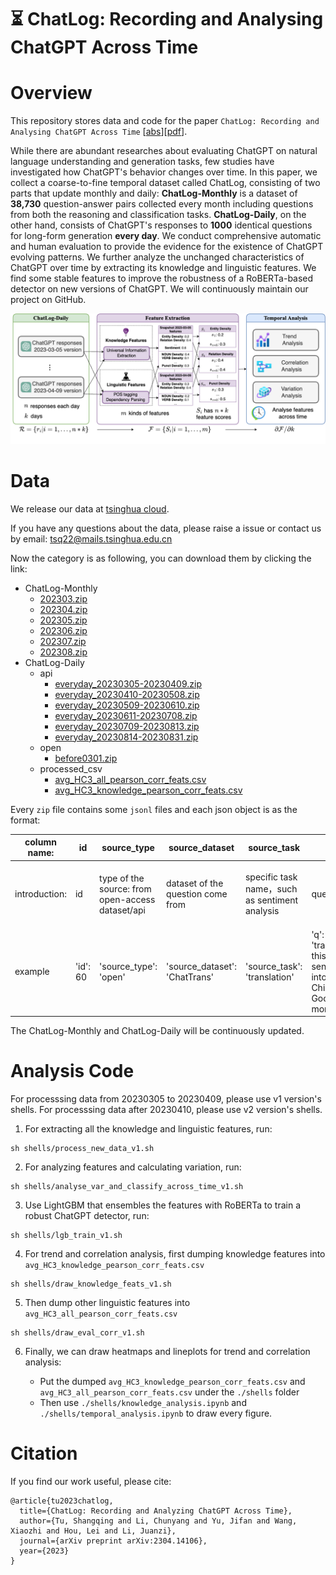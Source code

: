 # ⏳ ChatLog: Recording and Analysing ChatGPT Across Time

# Overview
This repository stores data and code for the paper `ChatLog: Recording and Analysing ChatGPT Across Time` [[abs](https://arxiv.org/abs/2304.14106)][[pdf](https://arxiv.org/pdf/2304.14106.pdf)].

While there are abundant researches about evaluating ChatGPT on natural language understanding and generation tasks, few studies have investigated how ChatGPT's behavior changes over time. In this paper, we collect a coarse-to-fine temporal dataset called ChatLog, consisting of two parts that update monthly and daily: **ChatLog-Monthly** is a dataset of **38,730** question-answer pairs collected every month including questions from both the reasoning and classification tasks. **ChatLog-Daily**, on the other hand, consists of ChatGPT's responses to **1000** identical questions for long-form generation **every day**. We conduct comprehensive automatic and human evaluation to provide the evidence for the existence of ChatGPT evolving patterns. We further analyze the unchanged characteristics of ChatGPT over time by extracting its knowledge and linguistic features. We find some stable features to improve the robustness of a RoBERTa-based detector on new versions of ChatGPT. We will continuously maintain our project on GitHub.

![](./config/model_system_v3.png)



# Data

We release our data at [tsinghua cloud](https://cloud.tsinghua.edu.cn/d/733684efbec84cbb8c52/).

If you have any questions about the data, please raise a issue or contact us by email: tsq22@mails.tsinghua.edu.cn

Now the category is as following, you can download them by clicking the link:

- ChatLog-Monthly
  -  [202303.zip](https://cloud.tsinghua.edu.cn/d/733684efbec84cbb8c52/files/?p=%2FChatLog-Monthly%2F202303.zip&dl=1)
  -  [202304.zip](https://cloud.tsinghua.edu.cn/d/733684efbec84cbb8c52/files/?p=%2FChatLog-Monthly%2F202304.zip&dl=1)
  -  [202305.zip](https://cloud.tsinghua.edu.cn/f/710809ac4cfd44119c93/?dl=1)
  -  [202306.zip](https://cloud.tsinghua.edu.cn/f/f4cc4bc1499a45419dea/?dl=1)
  -  [202307.zip](https://cloud.tsinghua.edu.cn/f/a18838f8a91b412d8160/?dl=1)
  -  [202308.zip](https://cloud.tsinghua.edu.cn/f/e97126e262cd4da682f8/?dl=1)
- ChatLog-Daily
  - api
    - [everyday_20230305-20230409.zip](https://cloud.tsinghua.edu.cn/d/733684efbec84cbb8c52/files/?p=%2FChatLog-Daily%2Fapi%2Feveryday_20230305-20230409.zip&dl=1)
    - [everyday_20230410-20230508.zip](https://cloud.tsinghua.edu.cn/d/733684efbec84cbb8c52/files/?p=%2FChatLog-Daily%2Fapi%2Feveryday_20230410-20230508.zip&dl=1)
    - [everyday_20230509-20230610.zip](https://cloud.tsinghua.edu.cn/f/eb0a3890bbcb4d46856d/?dl=1)
    - [everyday_20230611-20230708.zip](https://cloud.tsinghua.edu.cn/f/2fa0415b3f0b4bc993af/?dl=1)
    - [everyday_20230709-20230813.zip](https://cloud.tsinghua.edu.cn/f/80fecb1194014790b82e/?dl=1)
    - [everyday_20230814-20230831.zip](https://cloud.tsinghua.edu.cn/f/c3a0ddeee8b14adab26d/?dl=1)
  - open
    - [before0301.zip](https://cloud.tsinghua.edu.cn/d/733684efbec84cbb8c52/files/?p=%2FChatLog-Daily%2Fopen%2Fbefore0301.zip&dl=1)
  - processed_csv
    - [avg_HC3_all_pearson_corr_feats.csv](https://cloud.tsinghua.edu.cn/d/733684efbec84cbb8c52/files/?p=%2FChatLog-Daily%2Fprocessed_csv%2Favg_HC3_all_pearson_corr_feats.csv&dl=1)
    - [avg_HC3_knowledge_pearson_corr_feats.csv](https://cloud.tsinghua.edu.cn/d/733684efbec84cbb8c52/files/?p=%2FChatLog-Daily%2Fprocessed_csv%2Favg_HC3_knowledge_pearson_corr_feats.csv&dl=1)

Every `zip` file contains some `jsonl` files and each json object is as the format:

| column name:  | id       | source_type                                      | source_dataset                    | source_task                                    | q                                                          | a                    | language         | chat_date                       | time                                               |
| ------------- | -------- | ------------------------------------------------ | --------------------------------- | ---------------------------------------------- | ---------------------------------------------------------- | -------------------- | ---------------- | ------------------------------- | -------------------------------------------------- |
| introduction: | id       | type of the source: from open-access dataset/api | dataset of the question come from | specific task name，such as sentiment analysis | question                                                   | response of  ChatGPT | language         | The time that ChatGPT responses | The time that the data is stored into our database |
| example       | 'id': 60 | 'source_type': 'open'                            | 'source_dataset': 'ChatTrans'     | 'source_task': 'translation'                   | 'q': 'translate this sentence into Chinese: Good morning', | 'a': '早上好',       | 'language': 'zh' | 'chat_date': '2023-03-03',      | 'time': '2023-03-04 09:58:09',                     |

The ChatLog-Monthly and ChatLog-Daily will be continuously updated.

# Analysis Code

For processsing data from 20230305 to 20230409, please use v1 version's shells.
For processsing data after 20230410, please use v2 version's shells.

1. For extracting all the knowledge and linguistic features, run:

```
sh shells/process_new_data_v1.sh
```

2. For analyzing features and calculating variation, run:

```
sh shells/analyse_var_and_classify_across_time_v1.sh
```

3. Use LightGBM that ensembles the features with RoBERTa to train a robust ChatGPT detector, run:

```
sh shells/lgb_train_v1.sh
```

4. For trend and correlation analysis, first dumping knowledge features into `avg_HC3_knowledge_pearson_corr_feats.csv`

```
sh shells/draw_knowledge_feats_v1.sh
```

5. Then dump other linguistic features into `avg_HC3_all_pearson_corr_feats.csv`

```
sh shells/draw_eval_corr_v1.sh
```

6. Finally, we can draw heatmaps and lineplots for trend and correlation analysis:

   - Put the dumped  `avg_HC3_knowledge_pearson_corr_feats.csv` and  `avg_HC3_all_pearson_corr_feats.csv` under the `./shells` folder
   - Then use `./shells/knowledge_analysis.ipynb` and `./shells/temporal_analysis.ipynb` to draw every figure.

   
# Citation
If you find our work useful, please cite:

```
@article{tu2023chatlog,
  title={ChatLog: Recording and Analyzing ChatGPT Across Time},
  author={Tu, Shangqing and Li, Chunyang and Yu, Jifan and Wang, Xiaozhi and Hou, Lei and Li, Juanzi},
  journal={arXiv preprint arXiv:2304.14106},
  year={2023}
}
```
